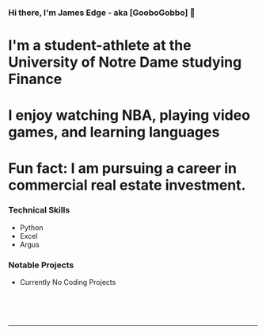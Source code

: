 ### Hi there, I'm James Edge - aka [GooboGobbo] 👋

# I'm a student-athlete at the University of Notre Dame studying Finance
# I enjoy watching NBA, playing video games, and learning languages
# Fun fact: I am pursuing a career in commercial real estate investment.

### Technical Skills
- Python
- Excel
- Argus

### Notable Projects
- Currently No Coding Projects

<br />
<br />
<br />

---

[website]: https://www.linkedin.com/in/jamesdedge/

